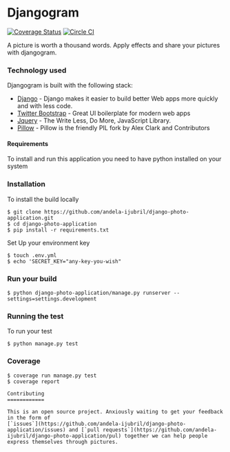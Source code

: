# Djangogram
[![Coverage Status](https://coveralls.io/repos/andela-ijubril/django-photo-application/badge.svg?branch=feature-effects&service=github)](https://coveralls.io/github/andela-ijubril/django-photo-application?branch=feature-effects)
[![Circle CI](https://circleci.com/gh/andela-ijubril/django-photo-application/tree/master.svg?style=svg)](https://circleci.com/gh/andela-ijubril/django-photo-application/tree/master)

A picture is worth a thousand words. Apply effects and share your pictures with djangogram.

### Technology used
Djangogram is built with the following stack:

* [Django](https://www.djangoproject.com/) - Django makes it easier to build better Web apps more quickly and with less code.
* [Twitter Bootstrap](http://getbootstrap.com/) - Great UI boilerplate for modern web apps
* [Jquery](https://jquery.com/) - The Write Less, Do More, JavaScript Library.
* [Pillow](https://github.com/python-pillow/Pillow/) - Pillow is the friendly PIL fork by Alex Clark and Contributors

#### Requirements
To install and run this application you need to have python installed on your system


### Installation
To install the build locally 
```
$ git clone https://github.com/andela-ijubril/django-photo-application.git
$ cd django-photo-application
$ pip install -r requirements.txt
```
Set Up your environment key
```
$ touch .env.yml
$ echo 'SECRET_KEY="any-key-you-wish"
```
### Run your build
```
$ python django-photo-application/manage.py runserver --settings=settings.development
```

### Running the test
To run your test
```
$ python manage.py test
```
### Coverage
```
$ coverage run manage.py test
$ coverage report

Contributing
============

This is an open source project. Anxiously waiting to get your feedback in the form of
[`issues`](https://github.com/andela-ijubril/django-photo-application/issues) and [`pull requests`](https://github.com/andela-ijubril/django-photo-application/pul) together we can help people express themselves through pictures.